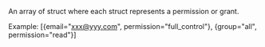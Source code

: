 An array of struct where each struct represents a permission or grant.

Example:
[{email="xxx@yyy.com", permission="full_control"}, {group="all", permission="read"}]
